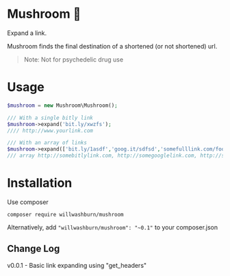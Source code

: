 # Mushroom :mushroom:
Expand a link.

Mushroom finds the final destination of a shortened (or not shortened) url.

> Note: Not for psychedelic drug use

# Usage
 ```PHP
 $mushroom = new Mushroom\Mushroom();

 /// With a single bitly link
 $mushroom->expand('bit.ly/xwzfs');
 //// http://www.yourlink.com

 /// With an array of links
 $mushroom->expand(['bit.ly/1asdf','goog.it/sdfsd','somefulllink.com/foo']);
 /// array http://somebitlylink.com, http://somegooglelink.com, http://somefulllink.com/foo

```

# Installation
Use composer

```composer require willwashburn/mushroom```

Alternatively, add ```"willwashburn/mushroom": "~0.1"``` to your composer.json

## Change Log
v0.0.1 - Basic link expanding using "get_headers"
